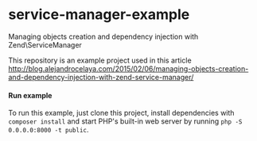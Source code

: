 # service-manager-example

Managing objects creation and dependency injection with Zend\ServiceManager

This repository is an example project used in this article http://blog.alejandrocelaya.com/2015/02/06/managing-objects-creation-and-dependency-injection-with-zend-service-manager/

#### Run example

To run this example, just clone this project, install dependencies with `composer install` and start PHP's built-in web server by running `php -S 0.0.0.0:8000 -t public`.
